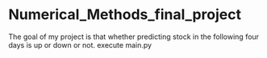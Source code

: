 # Numerical_Methods_final_project

The goal of my project is that whether predicting stock in the following four days is up or down or not.
execute main.py
